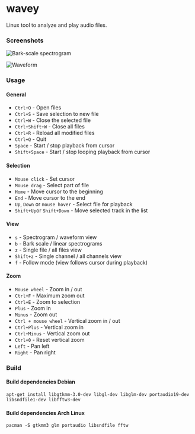 # wavey
Linux tool to analyze and play audio files.

### Screenshots
![Bark-scale spectrogram](https://user-images.githubusercontent.com/5707617/131128638-0470e049-801a-494b-a492-65e153ca4040.png)

![Waveform](https://user-images.githubusercontent.com/5707617/131128660-0270f8ac-b391-4508-abb8-35d7441c5d9b.png)

### Usage
#### General
- ``Ctrl+O`` - Open files
- ``Ctrl+S`` - Save selection to new file
- ``Ctrl+W`` - Close the selected file
- ``Ctrl+Shift+W`` - Close all files
- ``Ctrl+R`` - Reload all modified files
- ``Ctrl+Q`` - Quit
- ``Space`` - Start / stop playback from cursor
- ``Shift+Space`` - Start / stop looping playback from cursor

#### Selection
- ``Mouse click`` - Set cursor
- ``Mouse drag`` - Select part of file
- ``Home`` - Move cursor to the beginning
- ``End`` - Move cursor to the end
- ``Up``, ``Down`` or ``mouse hover`` - Select file for playback
- ``Shift+Up``or ``Shift+Down`` - Move selected track in the list

#### View
- ``s`` - Spectrogram / waveform view
- ``b`` - Bark scale / linear spectrograms
- ``z`` - Single file / all files view
- ``Shift+z`` - Single channel / all channels view
- ``f`` - Follow mode (view follows cursor during playback)

#### Zoom
- ``Mouse wheel`` - Zoom in / out
- ``Ctrl+F`` - Maximum zoom out
- ``Ctrl+E`` - Zoom to selection
- ``Plus`` - Zoom in
- ``Minus`` - Zoom out
- ``Ctrl + mouse wheel`` - Vertical zoom in / out
- ``Ctrl+Plus`` - Vertical zoom in
- ``Ctrl+Minus`` - Vertical zoom out
- ``Ctrl+0`` - Reset vertical zoom
- ``Left`` - Pan left
- ``Right`` - Pan right

### Build
#### Build dependencies Debian
``` apt-get install libgtkmm-3.0-dev libgl-dev libglm-dev portaudio19-dev libsndfile1-dev libfftw3-dev ```
#### Build dependencies Arch Linux
``` pacman -S gtkmm3 glm portaudio libsndfile fftw ```
